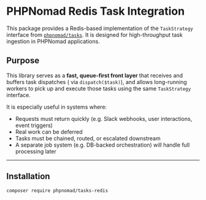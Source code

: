 # PHPNomad Redis Task Integration

This package provides a Redis-based implementation of the `TaskStrategy` interface
from [`phpnomad/tasks`](https://github.com/phpnomad/tasks). It is designed for high-throughput task ingestion in
PHPNomad applications.

## Purpose

This library serves as a **fast, queue-first front layer** that receives and buffers task dispatches (
via `dispatch($task)`), and allows long-running workers to pick up and execute those tasks using the same `TaskStrategy`
interface.

It is especially useful in systems where:

- Requests must return quickly (e.g. Slack webhooks, user interactions, event triggers)
- Real work can be deferred
- Tasks must be chained, routed, or escalated downstream
- A separate job system (e.g. DB-backed orchestration) will handle full processing later

---

## Installation

```bash
composer require phpnomad/tasks-redis
